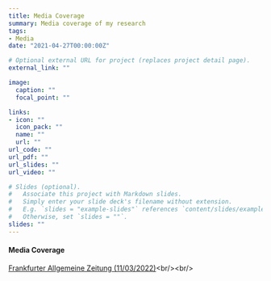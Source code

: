```yaml
---
title: Media Coverage
summary: Media coverage of my research
tags:
- Media
date: "2021-04-27T00:00:00Z"

# Optional external URL for project (replaces project detail page).
external_link: ""

image:
  caption: ""
  focal_point: ""

links:
- icon: ""
  icon_pack: ""
  name: ""
  url: ""
url_code: ""
url_pdf: ""
url_slides: ""
url_video: ""

# Slides (optional).
#   Associate this project with Markdown slides.
#   Simply enter your slide deck's filename without extension.
#   E.g. `slides = "example-slides"` references `content/slides/example-slides.md`.
#   Otherwise, set `slides = ""`.
slides: ""
---
```


#### Media Coverage
[Frankfurter Allgemeine Zeitung (11/03/2022)]("https://zeitung.faz.net/faz/immobilien/2022-11-04/5e50876497c641ffc6ff6a73aea3a417/?GEPC=s3")<br/><br/>

